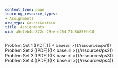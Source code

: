 ```yaml
---
content_type: page
learning_resource_types:
- Assignments
ocw_type: CourseSection
title: Assignments
uid: a5e7eb4d-872c-29ee-e254-71d8b8569e10
---
```


Problem Set 1 ([PDF]({{< baseurl >}}/resources/ps1))  
Problem Set 2 ([PDF]({{< baseurl >}}/resources/ps2))  
Problem Set 3 ([PDF]({{< baseurl >}}/resources/ps3))  
Problem Set 4 ([PDF]({{< baseurl >}}/resources/ps4))